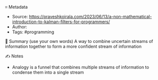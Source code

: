 ⌗ Metadata
- Source: https://praveshkoirala.com/2023/06/13/a-non-mathematical-introduction-to-kalman-filters-for-programmers/
- Author: 
- Tags: #programming

📰 Summary (use your own words)
A way to combine uncertain streams of information together to form a more confident stream of information

✍️ Notes
- Analogy is a funnel that combines multiple streams of information to condense them into a single stream